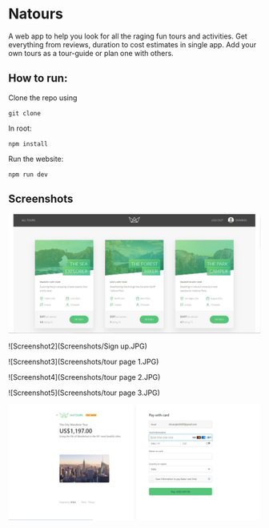 # Natours
A web app to help you look for all the raging fun tours and activities. Get everything from reviews, duration to cost estimates in single app. Add your own tours as a tour-guide or plan one with others. 

## How to run:

Clone the repo using 
```
git clone
```
In root:
```
npm install
```
Run the website:
```
npm run dev
```

## Screenshots

![Screenshot1](Screenshots/landing.JPG)

![Screenshot2](Screenshots/Sign up.JPG)

![Screenshot3](Screenshots/tour page 1.JPG)

![Screenshot4](Screenshots/tour page 2.JPG)

![Screenshot5](Screenshots/tour page 3.JPG)

![Screenshot6](Screenshots/booking.JPG)

